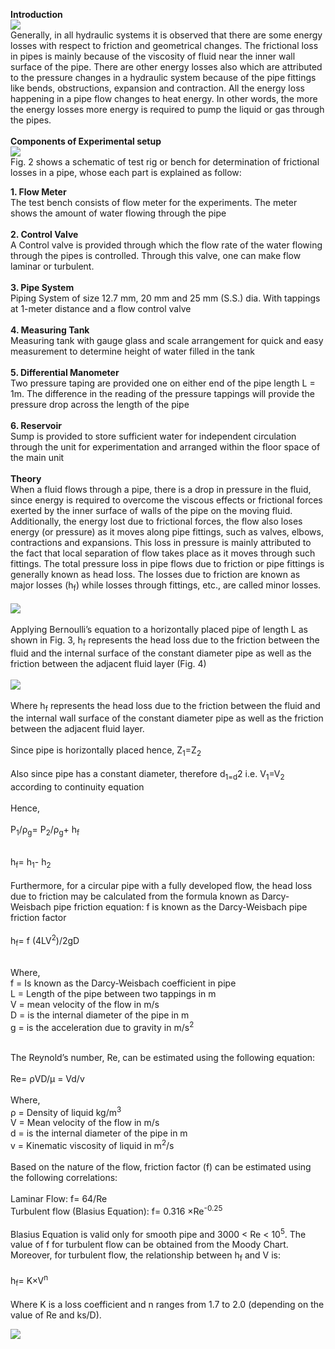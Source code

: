 <b>Introduction</b><br>
<image src="images/image1.PNG"><br>
Generally, in all hydraulic systems it is observed that there are some energy losses with respect to friction and geometrical changes. The frictional loss in pipes is mainly because of the viscosity of fluid near the inner wall surface of the pipe. There are other energy losses also which are attributed to the pressure changes in a hydraulic system because of the pipe fittings like bends, obstructions, expansion and contraction. All the energy loss happening in a pipe flow changes to heat energy. In other words, the more the energy losses more energy is required to pump the liquid or gas through the pipes.<br><br>
<b>Components of Experimental setup</b><br>
<image src="images/image2.png"><br>
Fig. 2 shows a schematic of test rig or bench for determination of frictional losses in a pipe, whose each part is explained as follow: <br>
                    					
<b>1. Flow Meter</b><br>
The test bench consists of flow meter for the experiments. The meter shows the amount of water flowing through the pipe<br><br>
<b>2. Control Valve </b><br>
A Control valve is provided through which the flow rate of the water flowing through the pipes is controlled. Through this valve, one can make flow laminar or turbulent.<br><br>
<b>3. Pipe System </b><br>
Piping System of size 12.7 mm, 20 mm and 25 mm (S.S.) dia. With tappings at 1-meter distance and a flow control valve<br><br>
<b>4. Measuring Tank</b><br>
Measuring tank with gauge glass and scale arrangement for quick and easy measurement to determine height of water filled in the tank<br><br>
<b>5. Differential Manometer</b> <br>
Two pressure taping are provided one on either end of the pipe length L = 1m. The difference in the reading of the pressure tappings will provide the pressure drop across the length of the pipe<br><br>
<b>6. Reservoir</b> <br> 
Sump is provided to store sufficient water for independent circulation through the unit for experimentation and arranged within the floor space of the main unit<br><br>
<b>Theory</b><br>
When a fluid flows through a pipe, there is a drop in pressure in the fluid, since energy is required to overcome the viscous effects or frictional forces exerted by the inner surface of walls of the pipe on the moving fluid. Additionally, the energy lost due to frictional forces, the flow also loses energy (or pressure) as it moves along pipe fittings, such as valves, elbows, contractions and expansions. This loss in pressure is mainly attributed to the fact that local separation of flow takes place as it moves through such fittings. The total pressure loss in pipe flows due to friction or pipe fittings is generally known as head loss. The losses due to friction are known as major losses (h<sub>f</sub>) while losses through fittings, etc., are called minor losses.<br> <br>
<image src="images/image3.png"><br> <br>
Applying Bernoulli’s equation to a horizontally placed pipe of length L as shown in Fig. 3, h<sub>f</sub> represents the head loss due to the friction between the fluid and the internal surface of the constant diameter pipe as well as the friction between the adjacent fluid layer (Fig. 4)<br> <br>
<image src="images/image4.png"><br> <br>
Where h<sub>f</sub> represents the head loss due to the friction between the fluid and the internal wall surface of the constant diameter pipe as well as the friction between the adjacent fluid layer. <br> <br>
Since pipe is horizontally placed hence,   Z<sub>1</sub>=Z<sub>2</sub><br> <br>
Also since pipe has a constant diameter, therefore d<sub>1=d</sub>2 i.e. V<sub>1</sub>=V<sub>2</sub> according to continuity equation<br> <br>
Hence, <br> <br>
P<sub>1</sub>/ρ<sub>g</sub>=  P<sub>2</sub>/ρ<sub>g</sub>+ h<sub>f</sub><br> <br>

h<sub>f</sub>= h<sub>1</sub>- h<sub>2</sub><br> <br>
Furthermore, for a circular pipe with a fully developed flow, the head loss due to friction may be calculated from the formula known as Darcy-Weisbach pipe friction equation: f is known as the Darcy-Weisbach pipe friction factor<br> <br>
h<sub>f</sub>= f (4LV<sup>2</sup>)/2gD<br> <br>

Where, <br>
f = Is known as the Darcy-Weisbach coefficient in pipe <br>
L = Length of the pipe between two tappings in m<br>
V = mean velocity of the flow in m/s<br>
D = is the internal diameter of the pipe in m<br>
g = is the acceleration due to gravity in m/s<sup>2</sup><br> <br>

The Reynold’s number, Re, can be estimated using the following equation:<br> <br>
Re=  ρVD/μ = Vd/v<br> <br>
Where,<br>
ρ = Density of liquid kg/m<sup>3</sup> <br>
V = Mean velocity of the flow in m/s<br>
d = is the internal diameter of the pipe in m<br>
v = Kinematic viscosity of liquid in m<sup>2</sup>/s <br><br>
Based on the nature of the flow, friction factor (f) can be estimated using the following correlations:<br><br>
Laminar Flow:                              			     f=  64/Re<br>
Turbulent flow (Blasius Equation):                              f= 0.316 ×Re<sup>-0.25</sup><br><br>
Blasius Equation is valid only for smooth pipe and 3000 < Re < 10<sup>5</sup>. The value of f for turbulent flow can be obtained from the Moody Chart. Moreover, for turbulent flow, the relationship between h<sub>f</sub> and V is:<br><br>
h<sub>f</sub>= K×V<sup>n</sup><br><br>
Where K is a loss coefficient and n ranges from 1.7 to 2.0 (depending on the value of Re and ks/D).  <br>

<image src="images/image8.png"><br>
